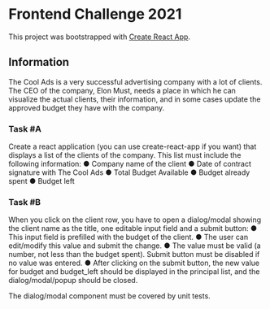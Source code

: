 # Frontend Challenge 2021

This project was bootstrapped with [Create React App](https://github.com/facebook/create-react-app).

## Information

The Cool Ads is a very successful advertising company with a lot of clients. The CEO of the company, Elon Must, needs a place in which he can visualize the actual clients, their information, and in some cases update the approved budget they have with the company.

### Task #A

Create a react application (you can use create-react-app if you want) that displays a list of the clients of the company. This list must include the following information:
● Company name of the client
● Date of contract signature with The Cool Ads
● Total Budget Available
● Budget already spent
● Budget left

### Task #B

When you click on the client row, you have to open a dialog/modal showing the client name as the title, one editable input field and a submit button:
● This input field is prefilled with the budget of the client.
● The user can edit/modify this value and submit the change.
● The value must be valid (a number, not less than the budget spent). Submit button must
be disabled if no value was entered.
● After clicking on the submit button, the new value for budget and budget_left should be
displayed in the principal list, and the dialog/modal/popup should be closed.

The dialog/modal component must be covered by unit tests.
